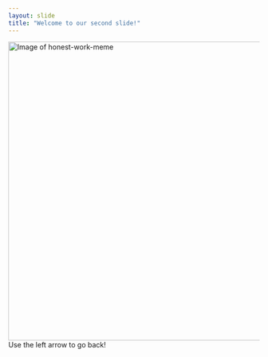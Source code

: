 ```yaml
---
layout: slide
title: "Welcome to our second slide!"
---
```

<img src="https://i.kym-cdn.com/entries/icons/original/000/028/021/work.jpg" width="600" height="auto" alt="Image of honest-work-meme">
Use the left arrow to go back!
